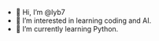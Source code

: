 - 👋 Hi, I’m @lyb7
- 👀 I’m interested in learning coding and AI.
- 🌱 I’m currently learning Python.


<!---
lyb7/lyb7 is a ✨ special ✨ repository because its `README.md` (this file) appears on your GitHub profile.
You can click the Preview link to take a look at your changes.
--->
